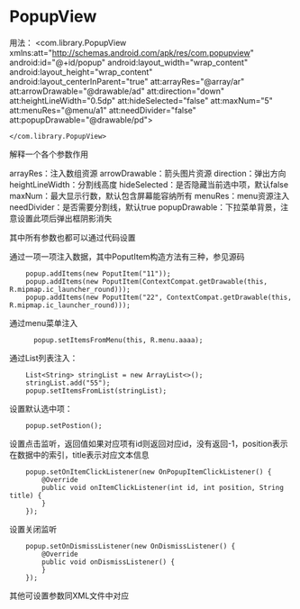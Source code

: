 # PopupView


用法：
    <com.library.PopupView 
        xmlns:att="http://schemas.android.com/apk/res/com.popupview"
        android:id="@+id/popup"
        android:layout_width="wrap_content"
        android:layout_height="wrap_content"
        android:layout_centerInParent="true"
        att:arrayRes="@array/ar"
        att:arrowDrawable="@drawable/ad"
        att:direction="down"
        att:heightLineWidth="0.5dp"
        att:hideSelected="false"
        att:maxNum="5"
        att:menuRes="@menu/a1"
        att:needDivider="false"
        att:popupDrawable="@drawable/pd">

    </com.library.PopupView>
    
    
  解释一个各个参数作用

  arrayRes：注入数组资源
  arrowDrawable：箭头图片资源
  direction：弹出方向
  heightLineWidth：分割线高度
  hideSelected：是否隐藏当前选中项，默认false
  maxNum：最大显示行数，默认包含屏幕能容纳所有
  menuRes：menu资源注入
  needDivider：是否需要分割线，默认true
  popupDrawable：下拉菜单背景，注意设置此项后弹出框阴影消失
  
  
  其中所有参数也都可以通过代码设置
  
  通过一项一项注入数据，其中PoputItem构造方法有三种，参见源码
  
        popup.addItems(new PoputItem("11"));
        popup.addItems(new PoputItem(ContextCompat.getDrawable(this, R.mipmap.ic_launcher_round)));
        popup.addItems(new PoputItem("22", ContextCompat.getDrawable(this, R.mipmap.ic_launcher_round)));
        
  通过menu菜单注入
  
          popup.setItemsFromMenu(this, R.menu.aaaa);
          
  通过List<String>列表注入：
  
        List<String> stringList = new ArrayList<>();
        stringList.add("55");
        popup.setItemsFromList(stringList);
        
  设置默认选中项：
  
        popup.setPostion();
        
  设置点击监听，返回值如果对应项有id则返回对应id，没有返回-1，position表示在数据中的索引，title表示对应文本信息

        popup.setOnItemClickListener(new OnPopupItemClickListener() {
            @Override
            public void onItemClickListener(int id, int position, String title) {
            }
        });
        
  设置关闭监听
  
        popup.setOnDismissListener(new OnDismissListener() {
            @Override
            public void onDismissListener() {
            }
        });
        
  其他可设置参数同XML文件中对应
